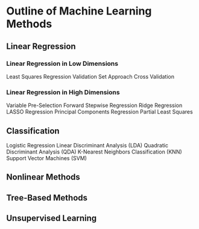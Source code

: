 # Outline of Machine Learning Methods

## Linear Regression

### Linear Regression in Low Dimensions

Least Squares Regression
Validation Set Approach
Cross Validation

### Linear Regression in High Dimensions

Variable Pre-Selection
Forward Stepwise Regression
Ridge Regression
LASSO Regression
Principal Components Regression
Partial Least Squares

## Classification

Logistic Regression
Linear Discriminant Analysis (LDA)
Quadratic Discriminant Analysis (QDA)
K-Nearest Neighbors Classification (KNN)
Support Vector Machines (SVM)

## Nonlinear Methods

## Tree-Based Methods

## Unsupervised Learning
